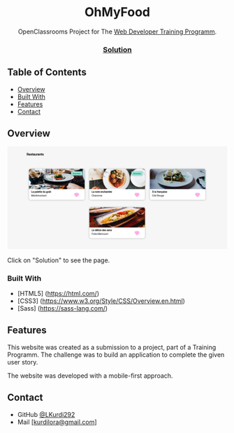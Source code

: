 <!-- Please update value in the {}  -->

<h1 align="center">OhMyFood</h1>

<div align="center">
  OpenClassrooms Project for The <a href="https://openclassrooms.com/en/paths/141-web-developer#path-tabs" target="_blank">Web Developer Training Programm</a>.
</div>

<div align="center">
  <h3>
    <a href="https://ohmyfood-adad9.web.app/" target="_blank">
      Solution
    </a>
  </h3>
</div>

<!-- TABLE OF CONTENTS -->

## Table of Contents

- [Overview](#overview)
- [Built With](#built-with)
- [Features](#features)
- [Contact](#contact)

<!-- OVERVIEW -->

## Overview

![screenshot](./images/capture_ohmyfood.png)

Click on "Solution" to see the page.

### Built With

<!-- This section should list any major frameworks that you built your project using. Here are a few examples.-->
- [HTML5] (https://html.com/)
- [CSS3] (https://www.w3.org/Style/CSS/Overview.en.html)
- [Sass] (https://sass-lang.com/)

## Features

<!-- List the features of your application or follow the template. Don't share the figma file here :) -->

This website was created as a submission to a project, part of a Training Programm. The challenge was to build an application to complete the given user story.

The website was developed with a mobile-first approach. 

## Contact

- GitHub [@LKurdi292](https://{github.com/lkurdi292})
- Mail [kurdilora@gmail.com]
